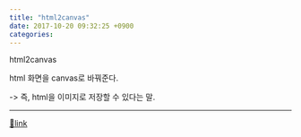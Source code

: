 ```yaml
---
title: "html2canvas"
date: 2017-10-20 09:32:25 +0900
categories: 
---
```

  

html2canvas  


html 화면을 canvas로 바꿔준다.

-&gt; 즉, html을 이미지로 저장할 수 있다는 말.





  ***
[🔗link](http://www.mins01.com/mh/tech/read/1118)